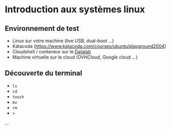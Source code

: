 # Introduction aux systèmes linux

## Environnement de test

- Linux sur votre machine (live USB, dual-boot ...)
- Katacoda (https://www.katacoda.com/courses/ubuntu/playground2004)
- Cloudshell / conteneur sur le [Datalab](https://datalab.sspcloud.fr)
- Machine virtuelle sur le cloud (OVHCloud, Google cloud ...)

## Découverte du terminal

- `ls`
- `cd`
- `touch`
- `mv`
- `rm`
- `>`

...
